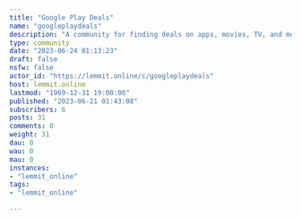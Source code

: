 ```yaml
---
title: "Google Play Deals" 
name: "googleplaydeals"
description: "A community for finding deals on apps, movies, TV, and more on the Google Play Store."
type: community
date: "2023-06-24 01:13:23"
draft: false
nsfw: false
actor_id: "https://lemmit.online/c/googleplaydeals"
host: lemmit.online
lastmod: "1969-12-31 19:00:00"
published: "2023-06-21 01:43:08"
subscribers: 6
posts: 31
comments: 0
weight: 31
dau: 0
wau: 0
mau: 0
instances:
- "lemmit_online"
tags: 
- "lemmit_online"

---
```

